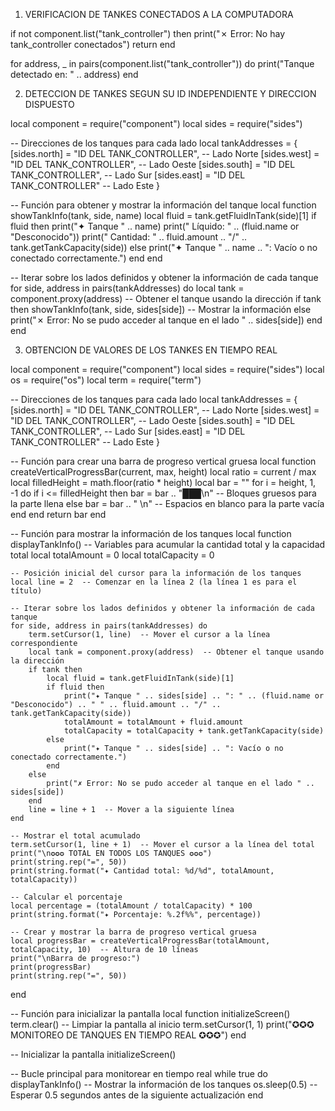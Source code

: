 1. VERIFICACION DE TANKES CONECTADOS A LA COMPUTADORA

if not component.list("tank_controller") then
    print("✗ Error: No hay tank_controller conectados")
    return
end

for address, _ in pairs(component.list("tank_controller")) do
    print("Tanque detectado en: " .. address)
end

2. DETECCION DE TANKES SEGUN SU ID INDEPENDIENTE Y DIRECCION DISPUESTO

local component = require("component")
local sides = require("sides")

-- Direcciones de los tanques para cada lado
local tankAddresses = {
    [sides.north] = "ID DEL TANK_CONTROLLER",  -- Lado Norte
    [sides.west]  = "ID DEL TANK_CONTROLLER",   -- Lado Oeste
    [sides.south] = "ID DEL TANK_CONTROLLER",   -- Lado Sur
    [sides.east]  = "ID DEL TANK_CONTROLLER"    -- Lado Este
}

-- Función para obtener y mostrar la información del tanque
local function showTankInfo(tank, side, name)
    local fluid = tank.getFluidInTank(side)[1]
    if fluid then
        print("✦ Tanque " .. name)
        print("  Líquido: " .. (fluid.name or "Desconocido"))
        print("  Cantidad: " .. fluid.amount .. "/" .. tank.getTankCapacity(side))
    else
        print("✦ Tanque " .. name .. ": Vacío o no conectado correctamente.")
    end
end

-- Iterar sobre los lados definidos y obtener la información de cada tanque
for side, address in pairs(tankAddresses) do
    local tank = component.proxy(address)  -- Obtener el tanque usando la dirección
    if tank then
        showTankInfo(tank, side, sides[side])  -- Mostrar la información
    else
        print("✗ Error: No se pudo acceder al tanque en el lado " .. sides[side])
    end
end

3. OBTENCION DE VALORES DE LOS TANKES EN TIEMPO REAL

local component = require("component")
local sides = require("sides")
local os = require("os")
local term = require("term")

-- Direcciones de los tanques para cada lado
local tankAddresses = {
    [sides.north] = "ID DEL TANK_CONTROLLER",  -- Lado Norte
    [sides.west]  = "ID DEL TANK_CONTROLLER",   -- Lado Oeste
    [sides.south] = "ID DEL TANK_CONTROLLER",   -- Lado Sur
    [sides.east]  = "ID DEL TANK_CONTROLLER"    -- Lado Este
}

-- Función para crear una barra de progreso vertical gruesa
local function createVerticalProgressBar(current, max, height)
    local ratio = current / max
    local filledHeight = math.floor(ratio * height)
    local bar = ""
    for i = height, 1, -1 do
        if i <= filledHeight then
            bar = bar .. "███\n"  -- Bloques gruesos para la parte llena
        else
            bar = bar .. "   \n"  -- Espacios en blanco para la parte vacía
        end
    end
    return bar
end

-- Función para mostrar la información de los tanques
local function displayTankInfo()
    -- Variables para acumular la cantidad total y la capacidad total
    local totalAmount = 0
    local totalCapacity = 0

    -- Posición inicial del cursor para la información de los tanques
    local line = 2  -- Comenzar en la línea 2 (la línea 1 es para el título)

    -- Iterar sobre los lados definidos y obtener la información de cada tanque
    for side, address in pairs(tankAddresses) do
        term.setCursor(1, line)  -- Mover el cursor a la línea correspondiente
        local tank = component.proxy(address)  -- Obtener el tanque usando la dirección
        if tank then
            local fluid = tank.getFluidInTank(side)[1]
            if fluid then
                print("✦ Tanque " .. sides[side] .. ": " .. (fluid.name or "Desconocido") .. " " .. fluid.amount .. "/" .. tank.getTankCapacity(side))
                totalAmount = totalAmount + fluid.amount
                totalCapacity = totalCapacity + tank.getTankCapacity(side)
            else
                print("✦ Tanque " .. sides[side] .. ": Vacío o no conectado correctamente.")
            end
        else
            print("✗ Error: No se pudo acceder al tanque en el lado " .. sides[side])
        end
        line = line + 1  -- Mover a la siguiente línea
    end

    -- Mostrar el total acumulado
    term.setCursor(1, line + 1)  -- Mover el cursor a la línea del total
    print("\n✪✪✪ TOTAL EN TODOS LOS TANQUES ✪✪✪")
    print(string.rep("=", 50))
    print(string.format("✦ Cantidad total: %d/%d", totalAmount, totalCapacity))

    -- Calcular el porcentaje
    local percentage = (totalAmount / totalCapacity) * 100
    print(string.format("✦ Porcentaje: %.2f%%", percentage))

    -- Crear y mostrar la barra de progreso vertical gruesa
    local progressBar = createVerticalProgressBar(totalAmount, totalCapacity, 10)  -- Altura de 10 líneas
    print("\nBarra de progreso:")
    print(progressBar)
    print(string.rep("=", 50))
end

-- Función para inicializar la pantalla
local function initializeScreen()
    term.clear()  -- Limpiar la pantalla al inicio
    term.setCursor(1, 1)
    print("✪✪✪ MONITOREO DE TANQUES EN TIEMPO REAL ✪✪✪")
end

-- Inicializar la pantalla
initializeScreen()

-- Bucle principal para monitorear en tiempo real
while true do
    displayTankInfo()  -- Mostrar la información de los tanques
    os.sleep(0.5)  -- Esperar 0.5 segundos antes de la siguiente actualización
end



